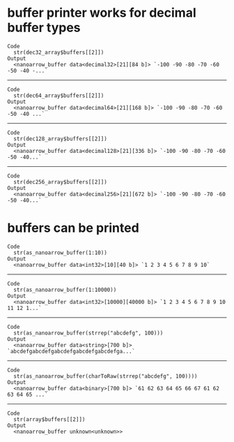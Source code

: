 # buffer printer works for decimal buffer types

    Code
      str(dec32_array$buffers[[2]])
    Output
      <nanoarrow_buffer data<decimal32>[21][84 b]> `-100 -90 -80 -70 -60 -50 -40 -...`

---

    Code
      str(dec64_array$buffers[[2]])
    Output
      <nanoarrow_buffer data<decimal64>[21][168 b]> `-100 -90 -80 -70 -60 -50 -40 ...`

---

    Code
      str(dec128_array$buffers[[2]])
    Output
      <nanoarrow_buffer data<decimal128>[21][336 b]> `-100 -90 -80 -70 -60 -50 -40...`

---

    Code
      str(dec256_array$buffers[[2]])
    Output
      <nanoarrow_buffer data<decimal256>[21][672 b]> `-100 -90 -80 -70 -60 -50 -40...`

# buffers can be printed

    Code
      str(as_nanoarrow_buffer(1:10))
    Output
      <nanoarrow_buffer data<int32>[10][40 b]> `1 2 3 4 5 6 7 8 9 10`

---

    Code
      str(as_nanoarrow_buffer(1:10000))
    Output
      <nanoarrow_buffer data<int32>[10000][40000 b]> `1 2 3 4 5 6 7 8 9 10 11 12 1...`

---

    Code
      str(as_nanoarrow_buffer(strrep("abcdefg", 100)))
    Output
      <nanoarrow_buffer data<string>[700 b]> `abcdefgabcdefgabcdefgabcdefgabcdefga...`

---

    Code
      str(as_nanoarrow_buffer(charToRaw(strrep("abcdefg", 100))))
    Output
      <nanoarrow_buffer data<binary>[700 b]> `61 62 63 64 65 66 67 61 62 63 64 65 ...`

---

    Code
      str(array$buffers[[2]])
    Output
      <nanoarrow_buffer unknown<unknown>>

